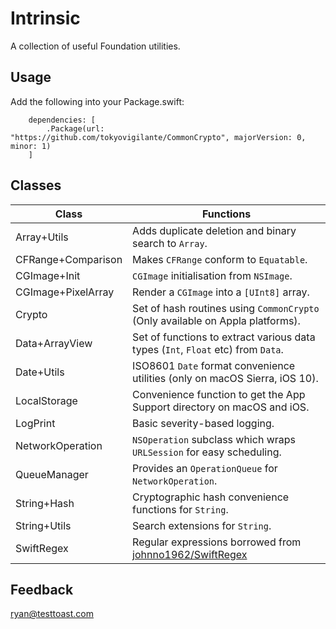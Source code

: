 Intrinsic
==========

A collection of useful Foundation utilities.


Usage
-----

Add the following into your Package.swift:

```
    dependencies: [
    	.Package(url: "https://github.com/tokyovigilante/CommonCrypto", majorVersion: 0, minor: 1)
    ]
```

Classes
-------

Class | Functions
----- | ---------
Array+Utils 		| Adds duplicate deletion and binary search to `Array`.
CFRange+Comparison 	| Makes `CFRange` conform to `Equatable`.
CGImage+Init 		| `CGImage` initialisation from `NSImage`.
CGImage+PixelArray	| Render a `CGImage` into a `[UInt8]` array.
Crypto				| Set of hash routines using `CommonCrypto` (Only available on Appla platforms).
Data+ArrayView		| Set of functions to extract various data types (`Int`, `Float` etc) from `Data`.
Date+Utils 			| ISO8601 `Date` format convenience utilities (only on macOS Sierra, iOS 10).
LocalStorage		| Convenience function to get the App Support directory on macOS and iOS.
LogPrint			| Basic severity-based logging.
NetworkOperation	| `NSOperation` subclass which wraps `URLSession` for easy scheduling.
QueueManager		| Provides an `OperationQueue` for `NetworkOperation`.
String+Hash			| Cryptographic hash convenience functions for `String`.
String+Utils 		| Search extensions for `String`.
SwiftRegex			| Regular expressions borrowed from [johnno1962/SwiftRegex](https://github.com/johnno1962/SwiftRegex)

Feedback
--------

ryan@testtoast.com



